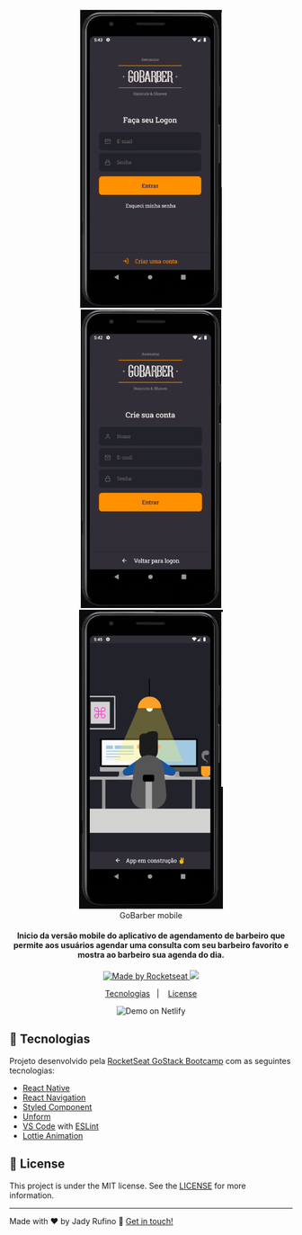 <p align="center">
    <img width=252 alt="GoBarber mobile" src="https://github.com/dyjarufa/GoBarber/blob/master/mobile/images/Gobarber_1.PNG" />
    <img width=250 alt="GoBarber mobile" src="https://github.com/dyjarufa/GoBarber/blob/master/mobile/images/Gobarber_2.PNG" />
    <img width=256 alt="GoBarber mobile" src="https://github.com/dyjarufa/GoBarber/blob/master/mobile/images/Gobarber_3.PNG" />
    <br>
    GoBarber mobile
</p>

<h4 align="center">
 
Inicio da versão mobile do aplicativo de agendamento de barbeiro que permite aos usuários agendar uma consulta com seu barbeiro favorito e mostra ao barbeiro sua agenda do dia.
</h4>
<p align="center">
 
  <a href="https://rocketseat.com.br">
    <img alt="Made by Rocketseat" src="https://img.shields.io/badge/made by-Rocketseat-Purple.svg">
  </a>
  <a href="https://www.linkedin.com/in/jady-rufino/" >
    <img src="https://img.shields.io/badge/siga-LinkedIn-blue.svg" />
  </a>

</p>

<p align="center">
  <a href="#rocket-technologies">Tecnologias</a>&nbsp;&nbsp;&nbsp;|&nbsp;&nbsp;&nbsp;
  <a href="#memo-license">License</a>
</p>

<p align="center">
  <img width=400 alt="Demo on Netlify" src="https://github.com/dyjarufa/GoBarber/blob/master/mobile/images/gif/GoBarber-mobile_atual.gif">
</p>

## :rocket: Tecnologias

Projeto desenvolvido pela [RocketSeat GoStack Bootcamp](https://rocketseat.com.br/bootcamp) com as seguintes tecnologias:

-  [React Native](https://reactnative.dev/)
-  [React Navigation](https://reactnavigation.org/)
-  [Styled Component](https://styled-components.com/)
-  [Unform](https://unform.dev/)
-  [VS Code][vc] with [ESLint][vceslint]
-  [Lottie Animation](https://lottiefiles.com/)


## :memo: License
This project is under the MIT license. See the [LICENSE](https://github.com/lukemorales/gobarber-api/blob/master/LICENSE) for more information.

---

Made with ♥ by Jady Rufino :wave: [Get in touch!](https://www.linkedin.com/in/lukemorales/)

[nodejs]: https://nodejs.org/
[yarn]: https://yarnpkg.com/
[vc]: https://code.visualstudio.com/
[vceditconfig]: https://marketplace.visualstudio.com/items?itemName=EditorConfig.EditorConfig
[vceslint]: https://marketplace.visualstudio.com/items?itemName=dbaeumer.vscode-eslint
